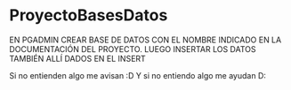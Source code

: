 # ProyectoBasesDatos

EN PGADMIN CREAR BASE DE DATOS CON EL NOMBRE INDICADO EN LA DOCUMENTACIÓN
DEL PROYECTO. LUEGO INSERTAR LOS DATOS TAMBIÉN ALLÍ DADOS EN EL INSERT

Si no entienden algo me avisan :D
Y si no entiendo algo me ayudan D: